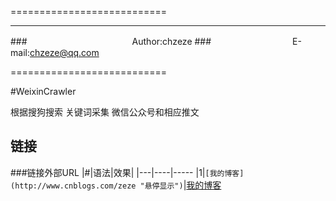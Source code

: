 ===========================

****
###　　　　　　　　　　　　Author:chzeze
###　　　　　　　　　 E-mail:chzeze@qq.com
 
===========================

#WeixinCrawler

根据搜狗搜索 关键词采集 微信公众号和相应推文

链接
------
###链接外部URL
|#|语法|效果|
|---|----|-----
|1|`[我的博客](http://www.cnblogs.com/zeze "悬停显示")`|[我的博客](http://www.cnblogs.com/zeze "悬停显示")
